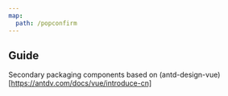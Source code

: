 ```yaml
---
map:
  path: /popconfirm
---
```


## Guide

Secondary packaging components based on (antd-design-vue)[https://antdv.com/docs/vue/introduce-cn]
